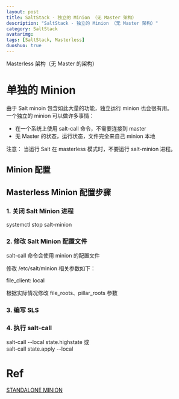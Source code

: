 ```yaml
---
layout: post
title: SaltStack - 独立的 Minion （无 Master 架构）
description: "SaltStack - 独立的 Minion （无 Master 架构）"
category: SaltStack
avatarimg:
tags: [SaltStack, Masterless]
duoshuo: true
---
```



Masterless 架构（无 Master 的架构）

# 单独的 Minion

由于 Salt minoin 包含如此大量的功能，独立运行 minion 也会很有用。  
一个独立的 minion 可以做许多事情：

* 在一个系统上使用 salt-call 命令，不需要连接到 master
* 无 Master 的状态，运行状态，文件完全来自己 minion 本地

注意：
当运行 Salt 在 masterless 模式时，不要运行 salt-minion 进程。

## Minion 配置


## Masterless Minion 配置步骤

### 1. 关闭 Salt Minion 进程

>
systemctl stop salt-minion

### 2. 修改 Salt Minion 配置文件

salt-call 命令会使用 minion 的配置文件

修改 /etc/salt/minion 相关参数如下：

>
file_client: local

根据实际情况修改 file_roots、pillar_roots 参数


### 3. 编写 SLS

### 4. 执行 salt-call

> 
salt-call --local state.highstate
或  
salt-call state.apply --local

# Ref
[STANDALONE MINION](https://docs.saltstack.com/en/latest/topics/tutorials/standalone_minion.html)  
